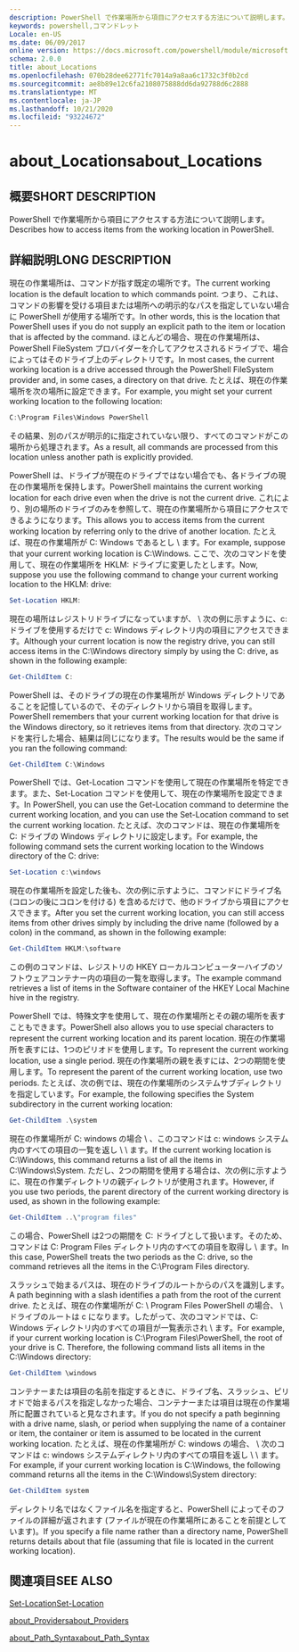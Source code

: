 ```yaml
---
description: PowerShell で作業場所から項目にアクセスする方法について説明します。
keywords: powershell,コマンドレット
Locale: en-US
ms.date: 06/09/2017
online version: https://docs.microsoft.com/powershell/module/microsoft.powershell.core/about/about_locations?view=powershell-6&WT.mc_id=ps-gethelp
schema: 2.0.0
title: about_Locations
ms.openlocfilehash: 070b28dee62771fc7014a9a8aa6c1732c3f0b2cd
ms.sourcegitcommit: ae8b89e12c6fa2108075888dd6da92788d6c2888
ms.translationtype: MT
ms.contentlocale: ja-JP
ms.lasthandoff: 10/21/2020
ms.locfileid: "93224672"
---
```

# <a name="about_locations"></a><span data-ttu-id="37200-104">about_Locations</span><span class="sxs-lookup"><span data-stu-id="37200-104">about_Locations</span></span>

## <a name="short-description"></a><span data-ttu-id="37200-105">概要</span><span class="sxs-lookup"><span data-stu-id="37200-105">SHORT DESCRIPTION</span></span>
<span data-ttu-id="37200-106">PowerShell で作業場所から項目にアクセスする方法について説明します。</span><span class="sxs-lookup"><span data-stu-id="37200-106">Describes how to access items from the working location in PowerShell.</span></span>

## <a name="long-description"></a><span data-ttu-id="37200-107">詳細説明</span><span class="sxs-lookup"><span data-stu-id="37200-107">LONG DESCRIPTION</span></span>

<span data-ttu-id="37200-108">現在の作業場所は、コマンドが指す既定の場所です。</span><span class="sxs-lookup"><span data-stu-id="37200-108">The current working location is the default location to which commands point.</span></span>
<span data-ttu-id="37200-109">つまり、これは、コマンドの影響を受ける項目または場所への明示的なパスを指定していない場合に PowerShell が使用する場所です。</span><span class="sxs-lookup"><span data-stu-id="37200-109">In other words, this is the location that PowerShell uses if you do not supply an explicit path to the item or location that is affected by the command.</span></span> <span data-ttu-id="37200-110">ほとんどの場合、現在の作業場所は、PowerShell FileSystem プロバイダーを介してアクセスされるドライブで、場合によってはそのドライブ上のディレクトリです。</span><span class="sxs-lookup"><span data-stu-id="37200-110">In most cases, the current working location is a drive accessed through the PowerShell FileSystem provider and, in some cases, a directory on that drive.</span></span>
<span data-ttu-id="37200-111">たとえば、現在の作業場所を次の場所に設定できます。</span><span class="sxs-lookup"><span data-stu-id="37200-111">For example, you might set your current working location to the following location:</span></span>

```powershell
C:\Program Files\Windows PowerShell
```

<span data-ttu-id="37200-112">その結果、別のパスが明示的に指定されていない限り、すべてのコマンドがこの場所から処理されます。</span><span class="sxs-lookup"><span data-stu-id="37200-112">As a result, all commands are processed from this location unless another path is explicitly provided.</span></span>

<span data-ttu-id="37200-113">PowerShell は、ドライブが現在のドライブではない場合でも、各ドライブの現在の作業場所を保持します。</span><span class="sxs-lookup"><span data-stu-id="37200-113">PowerShell maintains the current working location for each drive even when the drive is not the current drive.</span></span> <span data-ttu-id="37200-114">これにより、別の場所のドライブのみを参照して、現在の作業場所から項目にアクセスできるようになります。</span><span class="sxs-lookup"><span data-stu-id="37200-114">This allows you to access items from the current working location by referring only to the drive of another location.</span></span>
<span data-ttu-id="37200-115">たとえば、現在の作業場所が C: Windows であるとし \\ ます。</span><span class="sxs-lookup"><span data-stu-id="37200-115">For example, suppose that your current working location is C:\\Windows.</span></span> <span data-ttu-id="37200-116">ここで、次のコマンドを使用して、現在の作業場所を HKLM: ドライブに変更したとします。</span><span class="sxs-lookup"><span data-stu-id="37200-116">Now, suppose you use the following command to change your current working location to the HKLM: drive:</span></span>

```powershell
Set-Location HKLM:
```

<span data-ttu-id="37200-117">現在の場所はレジストリドライブになっていますが、 \\ 次の例に示すように、c: ドライブを使用するだけで c: Windows ディレクトリ内の項目にアクセスできます。</span><span class="sxs-lookup"><span data-stu-id="37200-117">Although your current location is now the registry drive, you can still access items in the C:\\Windows directory simply by using the C: drive, as shown in the following example:</span></span>

```powershell
Get-ChildItem C:
```

<span data-ttu-id="37200-118">PowerShell は、そのドライブの現在の作業場所が Windows ディレクトリであることを記憶しているので、そのディレクトリから項目を取得します。</span><span class="sxs-lookup"><span data-stu-id="37200-118">PowerShell remembers that your current working location for that drive is the Windows directory, so it retrieves items from that directory.</span></span> <span data-ttu-id="37200-119">次のコマンドを実行した場合、結果は同じになります。</span><span class="sxs-lookup"><span data-stu-id="37200-119">The results would be the same if you ran the following command:</span></span>

```powershell
Get-ChildItem C:\Windows
```

<span data-ttu-id="37200-120">PowerShell では、Get-Location コマンドを使用して現在の作業場所を特定できます。また、Set-Location コマンドを使用して、現在の作業場所を設定できます。</span><span class="sxs-lookup"><span data-stu-id="37200-120">In PowerShell, you can use the Get-Location command to determine the current working location, and you can use the Set-Location command to set the current working location.</span></span> <span data-ttu-id="37200-121">たとえば、次のコマンドは、現在の作業場所を C: ドライブの Windows ディレクトリに設定します。</span><span class="sxs-lookup"><span data-stu-id="37200-121">For example, the following command sets the current working location to the Windows directory of the C: drive:</span></span>

```powershell
Set-Location c:\windows
```

<span data-ttu-id="37200-122">現在の作業場所を設定した後も、次の例に示すように、コマンドにドライブ名 (コロンの後にコロンを付ける) を含めるだけで、他のドライブから項目にアクセスできます。</span><span class="sxs-lookup"><span data-stu-id="37200-122">After you set the current working location, you can still access items from other drives simply by including the drive name (followed by a colon) in the command, as shown in the following example:</span></span>

```powershell
Get-ChildItem HKLM:\software
```

<span data-ttu-id="37200-123">この例のコマンドは、レジストリの HKEY ローカルコンピューターハイブのソフトウェアコンテナー内の項目の一覧を取得します。</span><span class="sxs-lookup"><span data-stu-id="37200-123">The example command retrieves a list of items in the Software container of the HKEY Local Machine hive in the registry.</span></span>

<span data-ttu-id="37200-124">PowerShell では、特殊文字を使用して、現在の作業場所とその親の場所を表すこともできます。</span><span class="sxs-lookup"><span data-stu-id="37200-124">PowerShell also allows you to use special characters to represent the current working location and its parent location.</span></span> <span data-ttu-id="37200-125">現在の作業場所を表すには、1つのピリオドを使用します。</span><span class="sxs-lookup"><span data-stu-id="37200-125">To represent the current working location, use a single period.</span></span> <span data-ttu-id="37200-126">現在の作業場所の親を表すには、2つの期間を使用します。</span><span class="sxs-lookup"><span data-stu-id="37200-126">To represent the parent of the current working location, use two periods.</span></span> <span data-ttu-id="37200-127">たとえば、次の例では、現在の作業場所のシステムサブディレクトリを指定しています。</span><span class="sxs-lookup"><span data-stu-id="37200-127">For example, the following specifies the System subdirectory in the current working location:</span></span>

```powershell
Get-ChildItem .\system
```

<span data-ttu-id="37200-128">現在の作業場所が C: windows の場合 \\ 、このコマンドは c: windows システム内のすべての項目の一覧を返し \\ \\ ます。</span><span class="sxs-lookup"><span data-stu-id="37200-128">If the current working location is C:\\Windows, this command returns a list of all the items in C:\\Windows\\System.</span></span> <span data-ttu-id="37200-129">ただし、2つの期間を使用する場合は、次の例に示すように、現在の作業ディレクトリの親ディレクトリが使用されます。</span><span class="sxs-lookup"><span data-stu-id="37200-129">However, if you use two periods, the parent directory of the current working directory is used, as shown in the following example:</span></span>

```powershell
Get-ChildItem ..\"program files"
```

<span data-ttu-id="37200-130">この場合、PowerShell は2つの期間を C: ドライブとして扱います。そのため、コマンドは C: Program Files ディレクトリ内のすべての項目を取得し \\ ます。</span><span class="sxs-lookup"><span data-stu-id="37200-130">In this case, PowerShell treats the two periods as the C: drive, so the command retrieves all the items in the C:\\Program Files directory.</span></span>

<span data-ttu-id="37200-131">スラッシュで始まるパスは、現在のドライブのルートからのパスを識別します。</span><span class="sxs-lookup"><span data-stu-id="37200-131">A path beginning with a slash identifies a path from the root of the current drive.</span></span> <span data-ttu-id="37200-132">たとえば、現在の作業場所が C: \\ Program Files PowerShell の場合、 \\ ドライブのルートは c になります。したがって、次のコマンドでは、C: Windows ディレクトリ内のすべての項目が一覧表示され \\ ます。</span><span class="sxs-lookup"><span data-stu-id="37200-132">For example, if your current working location is C:\\Program Files\\PowerShell, the root of your drive is C. Therefore, the following command lists all items in the C:\\Windows directory:</span></span>

```powershell
Get-ChildItem \windows
```

<span data-ttu-id="37200-133">コンテナーまたは項目の名前を指定するときに、ドライブ名、スラッシュ、ピリオドで始まるパスを指定しなかった場合、コンテナーまたは項目は現在の作業場所に配置されていると見なされます。</span><span class="sxs-lookup"><span data-stu-id="37200-133">If you do not specify a path beginning with a drive name, slash, or period when supplying the name of a container or item, the container or item is assumed to be located in the current working location.</span></span> <span data-ttu-id="37200-134">たとえば、現在の作業場所が C: windows の場合、 \\ 次のコマンドは c: windows システムディレクトリ内のすべての項目を返し \\ \\ ます。</span><span class="sxs-lookup"><span data-stu-id="37200-134">For example, if your current working location is C:\\Windows, the following command returns all the items in the C:\\Windows\\System directory:</span></span>

```powershell
Get-ChildItem system
```

<span data-ttu-id="37200-135">ディレクトリ名ではなくファイル名を指定すると、PowerShell によってそのファイルの詳細が返されます (ファイルが現在の作業場所にあることを前提としています)。</span><span class="sxs-lookup"><span data-stu-id="37200-135">If you specify a file name rather than a directory name, PowerShell returns details about that file (assuming that file is located in the current working location).</span></span>

## <a name="see-also"></a><span data-ttu-id="37200-136">関連項目</span><span class="sxs-lookup"><span data-stu-id="37200-136">SEE ALSO</span></span>

[<span data-ttu-id="37200-137">Set-Location</span><span class="sxs-lookup"><span data-stu-id="37200-137">Set-Location</span></span>](xref:Microsoft.PowerShell.Management.Set-Location)

[<span data-ttu-id="37200-138">about_Providers</span><span class="sxs-lookup"><span data-stu-id="37200-138">about_Providers</span></span>](about_Providers.md)

[<span data-ttu-id="37200-139">about_Path_Syntax</span><span class="sxs-lookup"><span data-stu-id="37200-139">about_Path_Syntax</span></span>](about_Path_Syntax.md)
